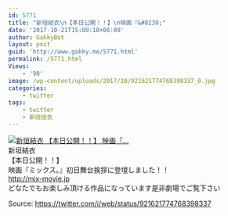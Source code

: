 ```yaml
---
id: 5771
title: "新垣結衣\n【本日公開！！】\n映画『&#8230;"
date: '2017-10-21T15:00:10+08:00'
author: GakkyBot
layout: post
guid: 'http://www.gakky.me/5771.html'
permalink: /5771.html
Views:
    - '90'
image: /wp-content/uploads/2017/10/921621774768398337_0.jpg
categories:
    - twitter
tags:
    - twitter
    - 新垣结衣
---
```


[![新垣結衣
【本日公開！！】
映画『...](http://www.yui-aragaki.org/wp-content/uploads/2017/10/921621774768398337_0.jpg)](http://www.yui-aragaki.org/wp-content/uploads/2017/10/921621774768398337_0.jpg)  
新垣結衣  
【本日公開！！】  
映画『ミックス。』初日舞台挨拶に登壇しました！！  
http://mix-movie.jp   
どなたでもお楽しみ頂ける作品になっています是非劇場でご覧下さい  
  
Source: <https://twitter.com/i/web/status/921621774768398337>